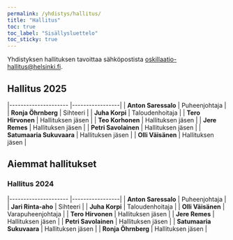 ```yaml
---
permalink: /yhdistys/hallitus/
title: "Hallitus"
toc: true
toc_label: "Sisällysluettelo"
toc_sticky: true
---
```


Yhdistyksen hallituksen tavoittaa sähköpostista oskillaatio-hallitus@helsinki.fi.

## Hallitus 2025

|---------------------       |-----------------|
| **Anton Saressalo**        | Puheenjohtaja   |
| **Ronja Öhrnberg**         | Sihteeri        |
| **Juha Korpi**             | Taloudenhoitaja |
| **Tero Hirvonen**          | Hallituksen jäsen |
| **Teo Korhonen**           | Hallituksen jäsen |
| **Jere Remes**             | Hallituksen jäsen |
| **Petri Savolainen**       | Hallituksen jäsen |
| **Satumaaria Sukuvaara**   | Hallituksen jäsen |
| **Olli Väisänen**          | Hallituksen jäsen |

## Aiemmat hallitukset
### Hallitus 2024

|---------------------       |-----------------|
| **Anton Saressalo**        | Puheenjohtaja   |
| **Jari Rinta-aho**         | Sihteeri        |
| **Juha Korpi**             | Taloudenhoitaja |
| **Olli Väisänen**          | Varapuheenjohtaja |
| **Tero Hirvonen**          | Hallituksen jäsen |
| **Jere Remes**             | Hallituksen jäsen |
| **Petri Savolainen**       | Hallituksen jäsen |
| **Satumaaria Sukuvaara**   | Hallituksen jäsen |
| **Ronja Öhrnberg**         | Hallituksen jäsen |

